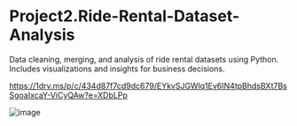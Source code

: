 # Project2.Ride-Rental-Dataset-Analysis
Data cleaning, merging, and analysis of ride rental datasets using Python. Includes visualizations and insights for business decisions.

https://1drv.ms/p/c/434d87f7cd9dc679/EYkvSJGWlq1Ev6IN4tpBhdsBXt7BsSgoaIxcaY-ViCyQAw?e=XDbLPp

![image](https://github.com/user-attachments/assets/6b43f962-6f73-4b84-a688-00b704518664)

